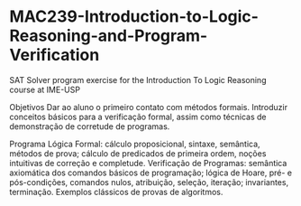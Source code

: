 # MAC239-Introduction-to-Logic-Reasoning-and-Program-Verification
SAT Solver program exercise for the Introduction To Logic Reasoning course at IME-USP

Objetivos
Dar ao aluno o primeiro contato com métodos formais. 
Introduzir conceitos básicos para a verificação formal, assim como técnicas de demonstração de corretude de programas.

Programa
Lógica Formal: cálculo proposicional, sintaxe, semântica, métodos de prova; cálculo de predicados de primeira ordem, noções intuitivas de correção e completude. 
Verificação de Programas: semântica axiomática dos comandos básicos de programação; lógica de Hoare, pré- e pós-condições, comandos nulos, atribuição, seleção, iteração; invariantes, terminação.
Exemplos clássicos de provas de algoritmos.
